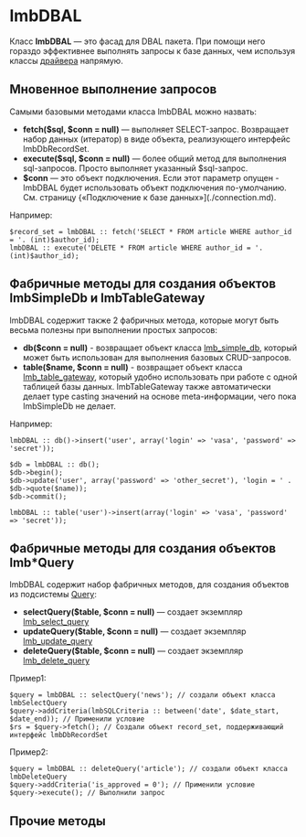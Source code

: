 # lmbDBAL
Класс **lmbDBAL** — это фасад для DBAL пакета. При помощи него гораздо эффективнее выполнять запросы к базе данных, чем используя классы [драйвера](./driver.md) напрямую.

## Мновенное выполнение запросов
Самыми базовыми методами класса lmbDBAL можно назвать:

* **fetch($sql, $conn = null)** — выполняет SELECT-запрос. Возвращает набор данных (итератор) в виде объекта, реализующего интерфейс lmbDbRecordSet.
* **execute($sql, $conn = null)** — более общий метод для выполнения sql-запросов. Просто выполняет указанный $sql-запрос.
* **$conn** — это объект подключения. Если этот параметр опущен - lmbDBAL будет использовать объект подключения по-умолчанию. См. страницу {«Подключение к базе данных»](./connection.md).

Например:

    $record_set = lmbDBAL :: fetch('SELECT * FROM article WHERE author_id = '. (int)$author_id);
    lmbDBAL :: execute('DELETE * FROM article WHERE author_id = '. (int)$author_id);

## Фабричные методы для создания объектов lmbSimpleDb и lmbTableGateway
lmbDBAL содержит также 2 фабричных метода, которые могут быть весьма полезны при выполнении простых запросов:

* **db($conn = null)** - возвращает объект класса [lmb_simple_db](./lmb_simple_db.md), который может быть использован для выполнения базовых CRUD-запросов.
* **table($name, $conn = null)** - возвращает объект класса [lmb_table_gateway](./lmb_table_gateway.md), который удобно использовать при работе с одной таблицей базы данных. lmbTableGateway также автоматически делает type casting значений на основе meta-информации, чего пока lmbSimpleDb не делает.

Например:

    lmbDBAL :: db()->insert('user', array('login' => 'vasa', 'password' => 'secret'));
 
    $db = lmbDBAL :: db();
    $db->begin();
    $db->update('user', array('password' => 'other_secret'), 'login = ' . $db->quote($name));
    $db->commit();
 
    lmbDBAL :: table('user')->insert(array('login' => 'vasa', 'password' => 'secret'));

## Фабричные методы для создания объектов lmb*Query
lmbDBAL содержит набор фабричных методов, для создания объектов из подсистемы [Query](./query.md):

* **selectQuery($table, $conn = null)** — создает экземпляр [lmb_select_query](./lmb_select_query.md)
* **updateQuery($table, $conn = null)** — создает экземпляр [lmb_update_query](./lmb_update_query.md)
* **deleteQuery($table, $conn = null)** — создает экземпляр [lmb_delete_query](./lmb_delete_query.md)

Пример1:

    $query = lmbDBAL :: selectQuery('news'); // создали объект класса lmbSelectQuery
    $query->addCriteria(lmbSQLCriteria :: between('date', $date_start, $date_end)); // Применили условие
    $rs = $query->fetch(); // Создали объект record_set, поддерживающий интерфейс lmbDbRecordSet

Пример2:

    $query = lmbDBAL :: deleteQuery('article'); // создали объект класса lmbDeleteQuery
    $query->addCriteria('is_approved = 0'); // Применили условие
    $query->execute(); // Выполнили запрос

## Прочие методы
